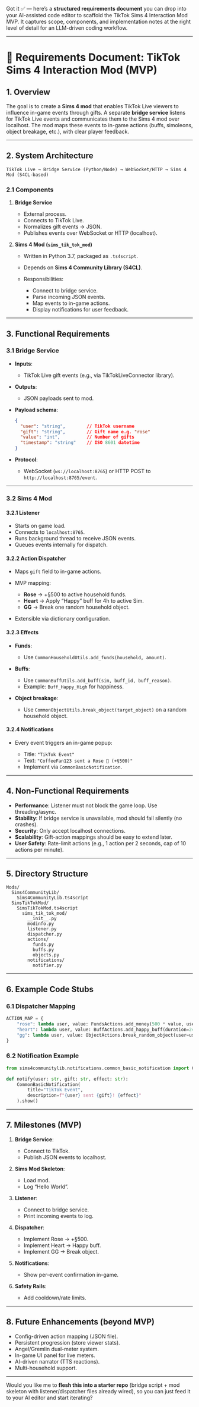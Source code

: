Got it ✅ — here’s a **structured requirements document** you can drop into your AI-assisted code editor to scaffold the TikTok Sims 4 Interaction Mod MVP. It captures scope, components, and implementation notes at the right level of detail for an LLM-driven coding workflow.

---

# 📄 Requirements Document: TikTok Sims 4 Interaction Mod (MVP)

## 1. Overview

The goal is to create a **Sims 4 mod** that enables TikTok Live viewers to influence in-game events through gifts. A separate **bridge service** listens for TikTok Live events and communicates them to the Sims 4 mod over localhost. The mod maps these events to in-game actions (buffs, simoleons, object breakage, etc.), with clear player feedback.

---

## 2. System Architecture

```
TikTok Live → Bridge Service (Python/Node) → WebSocket/HTTP → Sims 4 Mod (S4CL-based)
```

### 2.1 Components

1. **Bridge Service**

   * External process.
   * Connects to TikTok Live.
   * Normalizes gift events → JSON.
   * Publishes events over WebSocket or HTTP (localhost).
2. **Sims 4 Mod (`sims_tik_tok_mod`)**

   * Written in Python 3.7, packaged as `.ts4script`.
   * Depends on **Sims 4 Community Library (S4CL)**.
   * Responsibilities:

     * Connect to bridge service.
     * Parse incoming JSON events.
     * Map events to in-game actions.
     * Display notifications for user feedback.

---

## 3. Functional Requirements

### 3.1 Bridge Service

* **Inputs**:

  * TikTok Live gift events (e.g., via TikTokLiveConnector library).
* **Outputs**:

  * JSON payloads sent to mod.
* **Payload schema**:

  ```json
  {
    "user": "string",        // TikTok username
    "gift": "string",        // Gift name e.g. "rose"
    "value": "int",          // Number of gifts
    "timestamp": "string"    // ISO 8601 datetime
  }
  ```
* **Protocol**:

  * WebSocket (`ws://localhost:8765`) or HTTP POST to `http://localhost:8765/event`.

---

### 3.2 Sims 4 Mod

#### 3.2.1 Listener

* Starts on game load.
* Connects to `localhost:8765`.
* Runs background thread to receive JSON events.
* Queues events internally for dispatch.

#### 3.2.2 Action Dispatcher

* Maps `gift` field to in-game actions.
* MVP mapping:

  * **Rose** → +§500 to active household funds.
  * **Heart** → Apply “Happy” buff for 4h to active Sim.
  * **GG** → Break one random household object.
* Extensible via dictionary configuration.

#### 3.2.3 Effects

* **Funds**:

  * Use `CommonHouseholdUtils.add_funds(household, amount)`.
* **Buffs**:

  * Use `CommonBuffUtils.add_buff(sim, buff_id, buff_reason)`.
  * Example: `Buff_Happy_High` for happiness.
* **Object breakage**:

  * Use `CommonObjectUtils.break_object(target_object)` on a random household object.

#### 3.2.4 Notifications

* Every event triggers an in-game popup:

  * Title: `"TikTok Event"`
  * Text: `"CoffeeFan123 sent a Rose 🌹 (+§500)"`
  * Implement via `CommonBasicNotification`.

---

## 4. Non-Functional Requirements

* **Performance**: Listener must not block the game loop. Use threading/async.
* **Stability**: If bridge service is unavailable, mod should fail silently (no crashes).
* **Security**: Only accept localhost connections.
* **Scalability**: Gift-action mappings should be easy to extend later.
* **User Safety**: Rate-limit actions (e.g., 1 action per 2 seconds, cap of 10 actions per minute).

---

## 5. Directory Structure

```
Mods/
  Sims4CommunityLib/
    Sims4CommunityLib.ts4script
  SimsTikTokMod/
    SimsTikTokMod.ts4script
      sims_tik_tok_mod/
        __init__.py
        modinfo.py
        listener.py
        dispatcher.py
        actions/
          funds.py
          buffs.py
          objects.py
        notifications/
          notifier.py
```

---

## 6. Example Code Stubs

### 6.1 Dispatcher Mapping

```python
ACTION_MAP = {
    "rose": lambda user, value: FundsActions.add_money(500 * value, user),
    "heart": lambda user, value: BuffActions.add_happy_buff(duration=240, user=user),
    "gg": lambda user, value: ObjectActions.break_random_object(user=user)
}
```

### 6.2 Notification Example

```python
from sims4communitylib.notifications.common_basic_notification import CommonBasicNotification

def notify(user: str, gift: str, effect: str):
    CommonBasicNotification(
        title="TikTok Event",
        description=f"{user} sent {gift}! {effect}"
    ).show()
```

---

## 7. Milestones (MVP)

1. **Bridge Service**:

   * Connect to TikTok.
   * Publish JSON events to localhost.
2. **Sims Mod Skeleton**:

   * Load mod.
   * Log “Hello World”.
3. **Listener**:

   * Connect to bridge service.
   * Print incoming events to log.
4. **Dispatcher**:

   * Implement Rose → +§500.
   * Implement Heart → Happy buff.
   * Implement GG → Break object.
5. **Notifications**:

   * Show per-event confirmation in-game.
6. **Safety Rails**:

   * Add cooldown/rate limits.

---

## 8. Future Enhancements (beyond MVP)

* Config-driven action mapping (JSON file).
* Persistent progression (store viewer stats).
* Angel/Gremlin dual-meter system.
* In-game UI panel for live meters.
* AI-driven narrator (TTS reactions).
* Multi-household support.

---

Would you like me to **flesh this into a starter repo** (bridge script + mod skeleton with listener/dispatcher files already wired), so you can just feed it to your AI editor and start iterating?
